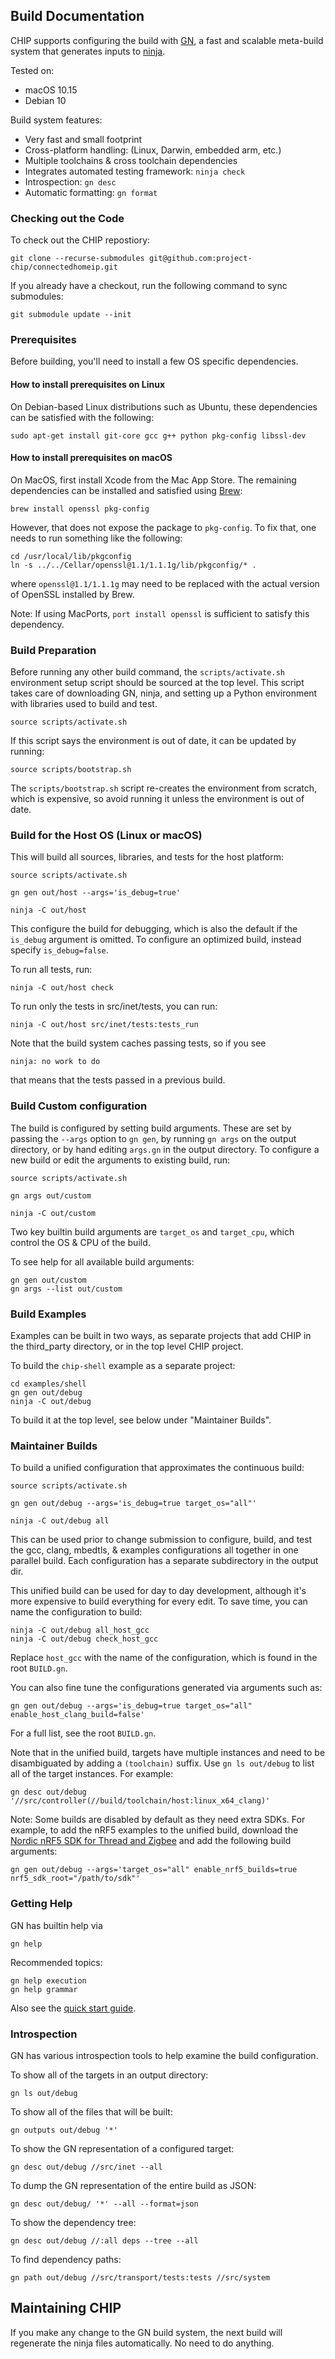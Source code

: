 ## Build Documentation

CHIP supports configuring the build with [GN](https://gn.googlesource.com/gn/),
a fast and scalable meta-build system that generates inputs to
[ninja](https://ninja-build.org/).

Tested on:

-   macOS 10.15
-   Debian 10

Build system features:

-   Very fast and small footprint
-   Cross-platform handling: (Linux, Darwin, embedded arm, etc.)
-   Multiple toolchains & cross toolchain dependencies
-   Integrates automated testing framework: `ninja check`
-   Introspection: `gn desc`
-   Automatic formatting: `gn format`

### Checking out the Code

To check out the CHIP repostiory:

```
git clone --recurse-submodules git@github.com:project-chip/connectedhomeip.git
```

If you already have a checkout, run the following command to sync submodules:

```
git submodule update --init
```

### Prerequisites

Before building, you'll need to install a few OS specific dependencies.

#### How to install prerequisites on Linux

On Debian-based Linux distributions such as Ubuntu, these dependencies can be
satisfied with the following:

```
sudo apt-get install git-core gcc g++ python pkg-config libssl-dev
```

#### How to install prerequisites on macOS

On MacOS, first install Xcode from the Mac App Store. The remaining dependencies
can be installed and satisfied using [Brew](https://brew.sh/):

```
brew install openssl pkg-config
```

However, that does not expose the package to `pkg-config`. To fix that, one
needs to run something like the following:

```
cd /usr/local/lib/pkgconfig
ln -s ../../Cellar/openssl@1.1/1.1.1g/lib/pkgconfig/* .
```

where `openssl@1.1/1.1.1g` may need to be replaced with the actual version of
OpenSSL installed by Brew.

Note: If using MacPorts, `port install openssl` is sufficient to satisfy this
dependency.

### Build Preparation

Before running any other build command, the `scripts/activate.sh` environment
setup script should be sourced at the top level. This script takes care of
downloading GN, ninja, and setting up a Python environment with libraries used
to build and test.

```
source scripts/activate.sh
```

If this script says the environment is out of date, it can be updated by
running:

```
source scripts/bootstrap.sh
```

The `scripts/bootstrap.sh` script re-creates the environment from scratch, which
is expensive, so avoid running it unless the environment is out of date.

### Build for the Host OS (Linux or macOS)

This will build all sources, libraries, and tests for the host platform:

```
source scripts/activate.sh

gn gen out/host --args='is_debug=true'

ninja -C out/host
```

This configure the build for debugging, which is also the default if the
`is_debug` argument is omitted. To configure an optimized build, instead specify
`is_debug=false`.

To run all tests, run:

```
ninja -C out/host check
```

To run only the tests in src/inet/tests, you can run:

```
ninja -C out/host src/inet/tests:tests_run
```

Note that the build system caches passing tests, so if you see

```
ninja: no work to do
```

that means that the tests passed in a previous build.

### Build Custom configuration

The build is configured by setting build arguments. These are set by passing
the `--args` option to `gn gen`, by running `gn args` on the output directory,
or by hand editing `args.gn` in the output directory. To configure a new
build or edit the arguments to existing build, run:

```
source scripts/activate.sh

gn args out/custom

ninja -C out/custom
```

Two key builtin build arguments are `target_os` and `target_cpu`, which
control the OS & CPU of the build.

To see help for all available build arguments:

```
gn gen out/custom
gn args --list out/custom
```

### Build Examples

Examples can be built in two ways, as separate projects that add CHIP
in the third_party directory, or in the top level CHIP project.

To build the `chip-shell` example as a separate project:

```
cd examples/shell
gn gen out/debug
ninja -C out/debug
```

To build it at the top level, see below under "Maintainer Builds".

### Maintainer Builds

To build a unified configuration that approximates the continuous build:

```
source scripts/activate.sh

gn gen out/debug --args='is_debug=true target_os="all"'

ninja -C out/debug all
```

This can be used prior to change submission to configure, build, and test the
gcc, clang, mbedtls, & examples configurations all together in one parallel
build. Each configuration has a separate subdirectory in the output dir.

This unified build can be used for day to day development, although it's more
expensive to build everything for every edit. To save time, you can name the
configuration to build:

```
ninja -C out/debug all_host_gcc
ninja -C out/debug check_host_gcc
```

Replace `host_gcc` with the name of the configuration, which is found in
the root `BUILD.gn`.

You can also fine tune the configurations generated via arguments such as:

```
gn gen out/debug --args='is_debug=true target_os="all" enable_host_clang_build=false'
```

For a full list, see the root `BUILD.gn`.

Note that in the unified build, targets have multiple instances and need to be
disambiguated by adding a `(toolchain)` suffix. Use `gn ls out/debug` to list
all of the target instances. For example:

```
gn desc out/debug '//src/controller(//build/toolchain/host:linux_x64_clang)'
```

Note: Some builds are disabled by default as they need extra SDKs. For
example, to add the nRF5 examples to the unified build, download the
[Nordic nRF5 SDK for Thread and Zigbee](https://www.nordicsemi.com/Software-and-Tools/Software/nRF5-SDK-for-Thread-and-Zigbee)
and add the following build arguments:

```
gn gen out/debug --args='target_os="all" enable_nrf5_builds=true nrf5_sdk_root="/path/to/sdk"'
```

### Getting Help

GN has builtin help via

```
gn help
```

Recommended topics:

```
gn help execution
gn help grammar
```

Also see the [quick start guide](https://gn.googlesource.com/gn/+/master/docs/quick_start.md).

### Introspection

GN has various introspection tools to help examine the build configuration.

To show all of the targets in an output directory:

```
gn ls out/debug
```

To show all of the files that will be built:

```
gn outputs out/debug '*'
```

To show the GN representation of a configured target:

```
gn desc out/debug //src/inet --all
```

To dump the GN representation of the entire build as JSON:

```
gn desc out/debug/ '*' --all --format=json
```

To show the dependency tree:

```
gn desc out/debug //:all deps --tree --all
```

To find dependency paths:

```
gn path out/debug //src/transport/tests:tests //src/system
```

## Maintaining CHIP

If you make any change to the GN build system, the next build will regenerate
the ninja files automatically. No need to do anything.
